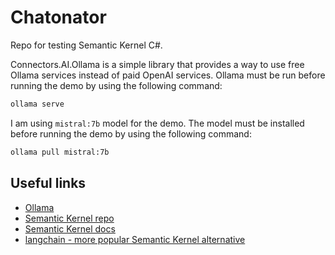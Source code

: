 # Chatonator

Repo for testing Semantic Kernel C#.

Connectors.AI.Ollama is a simple library that provides a way to use free Ollama services instead of paid OpenAI services.
Ollama must be run before running the demo by using the following command:
```bash
ollama serve
```

I am using `mistral:7b` model for the demo. The model must be installed before running the demo by using the following command:
```bash
ollama pull mistral:7b
```

## Useful links

- [Ollama](https://ollama.ai/)
- [Semantic Kernel repo](https://github.com/microsoft/semantic-kernel)
- [Semantic Kernel docs](https://learn.microsoft.com/en-us/semantic-kernel/overview/)
- [langchain - more popular Semantic Kernel alternative](https://www.langchain.com/)
